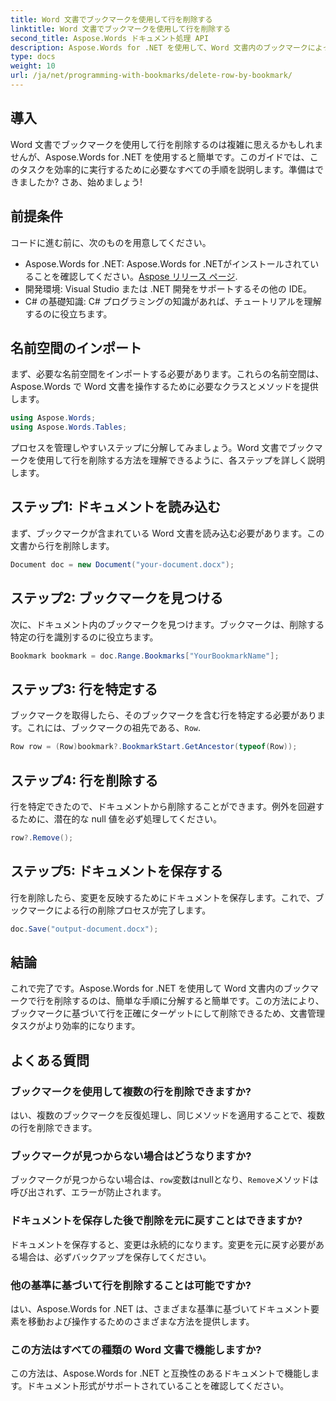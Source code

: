 ```yaml
---
title: Word 文書でブックマークを使用して行を削除する
linktitle: Word 文書でブックマークを使用して行を削除する
second_title: Aspose.Words ドキュメント処理 API
description: Aspose.Words for .NET を使用して、Word 文書内のブックマークによって行を削除する方法を学びます。効率的なドキュメント管理のために、ステップバイステップのガイドに従ってください。
type: docs
weight: 10
url: /ja/net/programming-with-bookmarks/delete-row-by-bookmark/
---
```

## 導入

Word 文書でブックマークを使用して行を削除するのは複雑に思えるかもしれませんが、Aspose.Words for .NET を使用すると簡単です。このガイドでは、このタスクを効率的に実行するために必要なすべての手順を説明します。準備はできましたか? さあ、始めましょう!

## 前提条件

コードに進む前に、次のものを用意してください。

-  Aspose.Words for .NET: Aspose.Words for .NETがインストールされていることを確認してください。[Aspose リリース ページ](https://releases.aspose.com/words/net/).
- 開発環境: Visual Studio または .NET 開発をサポートするその他の IDE。
- C# の基礎知識: C# プログラミングの知識があれば、チュートリアルを理解するのに役立ちます。

## 名前空間のインポート

まず、必要な名前空間をインポートする必要があります。これらの名前空間は、Aspose.Words で Word 文書を操作するために必要なクラスとメソッドを提供します。

```csharp
using Aspose.Words;
using Aspose.Words.Tables;
```

プロセスを管理しやすいステップに分解してみましょう。Word 文書でブックマークを使用して行を削除する方法を理解できるように、各ステップを詳しく説明します。

## ステップ1: ドキュメントを読み込む

まず、ブックマークが含まれている Word 文書を読み込む必要があります。この文書から行を削除します。

```csharp
Document doc = new Document("your-document.docx");
```

## ステップ2: ブックマークを見つける

次に、ドキュメント内のブックマークを見つけます。ブックマークは、削除する特定の行を識別するのに役立ちます。

```csharp
Bookmark bookmark = doc.Range.Bookmarks["YourBookmarkName"];
```

## ステップ3: 行を特定する

ブックマークを取得したら、そのブックマークを含む行を特定する必要があります。これには、ブックマークの祖先である、`Row`.

```csharp
Row row = (Row)bookmark?.BookmarkStart.GetAncestor(typeof(Row));
```

## ステップ4: 行を削除する

行を特定できたので、ドキュメントから削除することができます。例外を回避するために、潜在的な null 値を必ず処理してください。

```csharp
row?.Remove();
```

## ステップ5: ドキュメントを保存する

行を削除したら、変更を反映するためにドキュメントを保存します。これで、ブックマークによる行の削除プロセスが完了します。

```csharp
doc.Save("output-document.docx");
```

## 結論

これで完了です。Aspose.Words for .NET を使用して Word 文書内のブックマークで行を削除するのは、簡単な手順に分解すると簡単です。この方法により、ブックマークに基づいて行を正確にターゲットにして削除できるため、文書管理タスクがより効率的になります。

## よくある質問

### ブックマークを使用して複数の行を削除できますか?
はい、複数のブックマークを反復処理し、同じメソッドを適用することで、複数の行を削除できます。

### ブックマークが見つからない場合はどうなりますか?
ブックマークが見つからない場合は、`row`変数はnullとなり、`Remove`メソッドは呼び出されず、エラーが防止されます。

### ドキュメントを保存した後で削除を元に戻すことはできますか?
ドキュメントを保存すると、変更は永続的になります。変更を元に戻す必要がある場合は、必ずバックアップを保存してください。

### 他の基準に基づいて行を削除することは可能ですか?
はい、Aspose.Words for .NET は、さまざまな基準に基づいてドキュメント要素を移動および操作するためのさまざまな方法を提供します。

### この方法はすべての種類の Word 文書で機能しますか?
この方法は、Aspose.Words for .NET と互換性のあるドキュメントで機能します。ドキュメント形式がサポートされていることを確認してください。